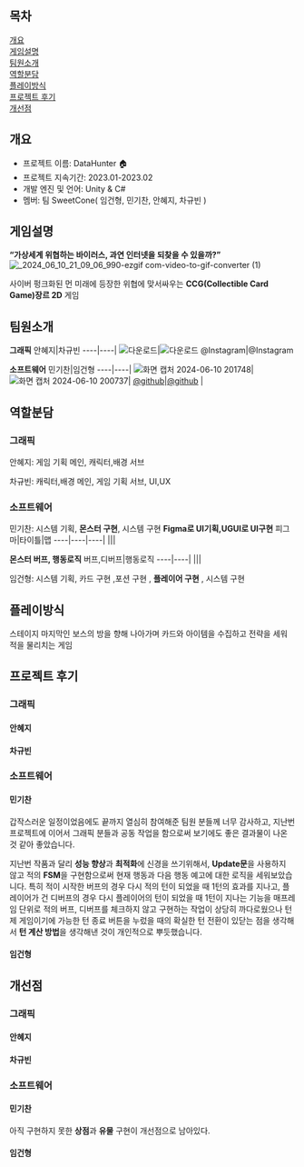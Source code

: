 ## 목차

[개요](#개요)   
[게임설명](#게임설명)  
[팀원소개](#팀원소개)   
[역할분담](#역할분담)   
[플레이방식](#플레이방식)  
[프로젝트 후기](#프로젝트-후기)  
[개선점](#개선점)


## 개요 

-   프로젝트 이름: DataHunter 🏠
-   프로젝트 지속기간: 2023.01-2023.02
-   개발 엔진 및 언어: Unity & C#
-   멤버: 팀 SweetCone( 임건형, 민기찬, 안혜지, 차규빈 )

## 게임설명 
**“가상세계 위협하는 바이러스, 과연 인터넷을 되찾을 수 있을까?”**
![_2024_06_10_21_09_06_990-ezgif com-video-to-gif-converter (1)](https://github.com/PohangCandy/Slayer-Unity-/assets/130345776/adad940e-9366-4934-b935-5b0889e43e33)

사이버 펑크화된 먼 미래에 등장한 위협에 맞서싸우는 **CCG(Collectible Card Game)장르 2D** 게임 

## 팀원소개 
**그래픽**
안혜지|차규빈
----|----|
![다운로드](https://github.com/PohangCandy/Slayer-Unity-/assets/130345776/7821af10-13b0-453b-af48-6266c3ed3a7e)|![다운로드](https://github.com/PohangCandy/Slayer-Unity-/assets/130345776/17788435-9f69-424e-b0cb-e0f10b1296e9)
@Instagram|@Instagram

**소프트웨어**
민기찬|임건형
----|----|
![화면 캡처 2024-06-10 201748](https://github.com/PohangCandy/Slayer-Unity-/assets/130345776/143a15af-e71a-40de-8554-7971a73a6d2f)|![화면 캡처 2024-06-10 200737](https://github.com/PohangCandy/Slayer-Unity-/assets/130345776/d16ede03-da73-47bc-b56f-7ad65eccaa29)|
[@github](https://github.com/PohangCandy)|[@github](https://github.com/ImGunHyoeng) |

## 역할분담 
### 그래픽
안혜지: 게임 기획 메인, 캐릭터,배경 서브

차규빈: 캐릭터,배경 메인, 게임 기획 서브, UI,UX

### 소프트웨어
민기찬: 시스템 기획, **몬스터 구현**, 시스템 구현
**Figma로 UI기획,UGUI로 UI구현**
피그마|타이틀|맵
----|----|----|
|||

**몬스터 버프, 행동로직**
버프,디버프|행동로직
----|----|
|||

임건형: 시스템 기획, 카드 구현 ,포션 구현 , **플레이어 구현** , 시스템 구현

## 플레이방식
스테이지 마지막인 보스의 방을 향해 나아가며 카드와 아이템을 수집하고 전략을 세워 적을 물리치는 게임


## 프로젝트 후기
### 그래픽
#### 안혜지

#### 차규빈


### 소프트웨어
#### 민기찬
갑작스러운 일정이었음에도 끝까지 열심히 참여해준 팀원 분들께 너무 감사하고, 지난번 프로젝트에 이어서 그래픽 분들과 공동 작업을 함으로써 보기에도 좋은 결과물이 나온 것 같아 좋았습니다.

지난번 작품과 달리 **성능 향상**과 **최적화**에 신경을 쓰기위해서, **Update문**을 사용하지 않고 적의 **FSM**을 구현함으로써 현재 행동과 다음 행동 예고에 대한 로직을 세워보았습니다. 특히 적이 시작한 버프의 경우 다시 적의 턴이 되었을 때 1턴의 효과를 지나고, 플레이어가 건 디버프의 경우 다시 플레이어의 턴이 되었을 때 1턴이 지나는 기능을 매프레임 단위로 적의 버프, 디버프를 체크하지 않고 구현하는 작업이 상당히 까다로웠으나 턴제 게임이기에 가능한 턴 종료 버튼을 누렀을 때의 확실한 턴 전환이 있닫는 점을 생각해서 **턴 계산 방법**을 생각해낸 것이 개인적으로 뿌듯했습니다.

#### 임건형

## 개선점
### 그래픽
#### 안혜지

#### 차규빈


### 소프트웨어
#### 민기찬
아직 구현하지 못한 **상점**과 **유물** 구현이 개선점으로 남아있다.

#### 임건형






